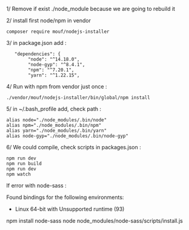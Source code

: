 1/ Remove if exist ./node_module because we are going to rebuild it

2/ install first node/npm in vendor 
```
composer require mouf/nodejs-installer
```

3/ in package.json add : 
```
   "dependencies": {
        "node": "^14.18.0",
        "node-gyp": "^8.4.1",
        "npm": "^7.20.1",
        "yarn": "^1.22.15",
```

4/ Run with npm from vendor just once :
```
./vendor/mouf/nodejs-installer/bin/global/npm install
```

5/ in ~/.bash_profile add, check path : 
```
alias node="./node_modules/.bin/node"
alias npm="./node_modules/.bin/npm"
alias yarn="./node_modules/.bin/yarn"
alias node-gyp="./node_modules/.bin/node-gyp"
```

6/ We could compile, check scripts in packages.json  : 
```
npm run dev
npm run build
npm run dev
npm watch
```


If error with node-sass : 

Found bindings for the following environments:
  - Linux 64-bit with Unsupported runtime (93)

npm install node-sass
node node_modules/node-sass/scripts/install.js
